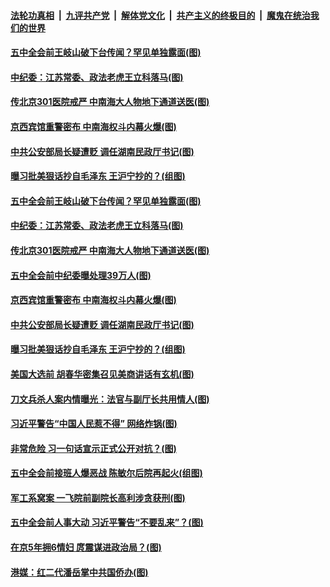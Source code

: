 

####  [法轮功真相](../../../../basic/blob/master/README.md?t=10250731) &nbsp;|&nbsp; [九评共产党](../../../../9ping.md/blob/master/README.md?t=10250731) &nbsp;|&nbsp; [解体党文化](../../../../jtdwh.md/blob/master/README.md?t=10250731)  &nbsp;|&nbsp; [共产主义的终极目的](../../../../gczydzjmd.md/blob/master/README.md?t=10250731) &nbsp;|&nbsp; [魔鬼在统治我们的世界](../../../../mgztzwmdsj.md/blob/master/README.md?t=10250731) 

#### [五中全会前王岐山破下台传闻？罕见单独露面(图)](../pages/p2/950279.md?t=10250731) 

#### [中纪委：江苏常委、政法老虎王立科落马(图)](../pages/p2/950299.md?t=10250731) 

#### [传北京301医院戒严 中南海大人物地下通道送医(图)](../pages/p2/950266.md?t=10250731) 

#### [京西宾馆重警密布 中南海权斗内幕火爆(图)](../pages/p2/950255.md?t=10250731) 

#### [中共公安部局长疑遭贬 调任湖南民政厅书记(图)](../pages/p2/950238.md?t=10250731) 

#### [曝习批美狠话抄自毛泽东 王沪宁抄的？(组图)](../pages/p2/950236.md?t=10250731) 

#### [五中全会前王岐山破下台传闻？罕见单独露面(图)](../pages/p2/950279.md?t=10250731) 

#### [中纪委：江苏常委、政法老虎王立科落马(图)](../pages/p2/950299.md?t=10250731) 


#### [传北京301医院戒严 中南海大人物地下通道送医(图)](../pages/p2/950266.md?t=10250731) 

#### [五中全会前中纪委曝处理39万人(图)](../pages/p2/950250.md?t=10250731) 


#### [京西宾馆重警密布 中南海权斗内幕火爆(图)](../pages/p2/950255.md?t=10250731) 

#### [中共公安部局长疑遭贬 调任湖南民政厅书记(图)](../pages/p2/950238.md?t=10250731) 

#### [曝习批美狠话抄自毛泽东 王沪宁抄的？(组图)](../pages/p2/950236.md?t=10250731) 



#### [美国大选前 胡春华密集召见美商讲话有玄机(图)](../pages/p2/950143.md?t=10250731) 

#### [刀文兵杀人案内情曝光：法官与副厅长共用情人(图)](../pages/p2/950120.md?t=10250731) 

#### [习近平警告“中国人民惹不得” 网络炸锅(图)](../pages/p2/950129.md?t=10250731) 

#### [非常危险 习一句话宣示正式公开对抗？(图)](../pages/p2/950107.md?t=10250731) 

#### [五中全会前接班人爆恶战 陈敏尔后院再起火(组图)](../pages/p2/950050.md?t=10250731) 

#### [军工系窝案 一飞院前副院长高利涉贪获刑(图)](../pages/p2/950017.md?t=10250731) 

#### [五中全会前人事大动 习近平警告“不要乱来”？(图)](../pages/p2/949936.md?t=10250731) 

#### [在京5年拥6情妇 庹震谋进政治局？(图)](../pages/p2/949953.md?t=10250731) 

#### [港媒：红二代潘岳掌中共国侨办(图)](../pages/p2/949938.md?t=10250731) 

